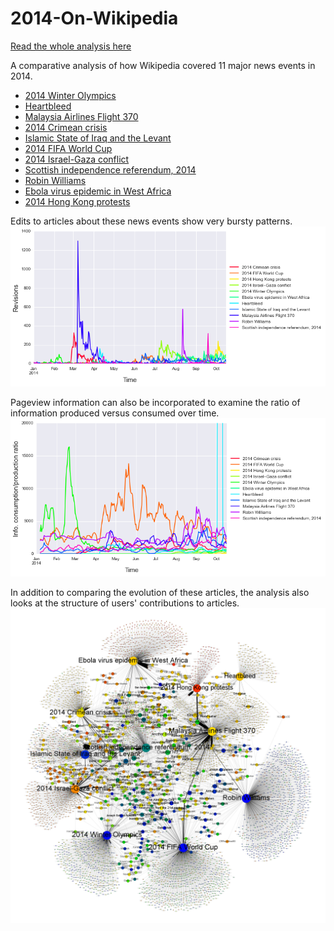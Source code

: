 2014-On-Wikipedia
=================
[Read the whole analysis here](http://nbviewer.ipython.org/github/brianckeegan/2014-On-Wikipedia/blob/master/Data_Analysis.ipynb)

A comparative analysis of how Wikipedia covered 11 major news events in 2014.

* [2014 Winter Olympics](https://en.wikipedia.org/wiki/2014_Winter_Olympics)
* [Heartbleed](https://en.wikipedia.org/wiki/Heartbleed)
* [Malaysia Airlines Flight 370](https://en.wikipedia.org/wiki/Malaysia_Airlines_Flight_370)
* [2014 Crimean crisis](https://en.wikipedia.org/wiki/2014_Crimean_crisis)
* [Islamic State of Iraq and the Levant](https://en.wikipedia.org/wiki/Islamic_State_of_Iraq_and_the_Levant)
* [2014 FIFA World Cup](https://en.wikipedia.org/wiki/2014_FIFA_World_Cup)
* [2014 Israel-Gaza conflict](https://en.wikipedia.org/wiki/2014_Israel%E2%80%93Gaza_conflict)
* [Scottish independence referendum, 2014](https://en.wikipedia.org/wiki/Scottish_independence_referendum,_2014)
* [Robin Williams](https://en.wikipedia.org/wiki/Robin_Williams)
* [Ebola virus epidemic in West Africa](https://en.wikipedia.org/wiki/Ebola_virus_epidemic_in_West_Africa)
* [2014 Hong Kong protests](https://en.wikipedia.org/wiki/2014_Hong_Kong_protests)

Edits to articles about these news events show very bursty patterns.
![Number of revisions made to articles](https://github.com/brianckeegan/2014-On-Wikipedia/blob/master/revisions.png)

Pageview information can also be incorporated to examine the ratio of information produced versus consumed over time.
![Ratio of pageviews to revisions](https://github.com/brianckeegan/2014-On-Wikipedia/blob/master/info_conduced.png)

In addition to comparing the evolution of these articles, the analysis also looks at the structure of users' contributions to articles.
![Network visualization of coauthorship relations](https://github.com/brianckeegan/2014-On-Wikipedia/blob/master/coauthorship_g_gt1.png)
